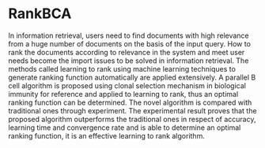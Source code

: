 # RankBCA
In information retrieval, users need to find documents with high relevance from a huge number of documents on the basis of the input query. How to rank the documents according to relevance in the system and meet user needs become the import issues to be solved in information retrieval. The methods called learning to rank using machine learning techniques to generate ranking function automatically are applied extensively. A parallel B cell algorithm is proposed using clonal selection mechanism in biological immunity for reference and applied to learning to rank, thus an optimal ranking function can be determined. The novel algorithm is compared with traditional ones through experiment. The experimental result proves that the proposed algorithm outperforms the traditional ones in respect of accuracy, learning time and convergence rate and is able to determine an optimal ranking function, it is an effective learning to rank algorithm.
